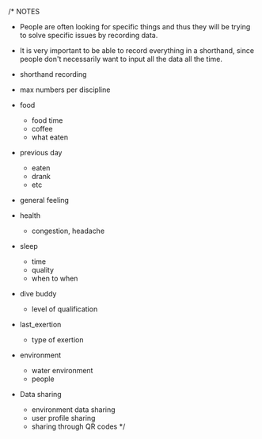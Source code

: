 
/*
NOTES
- People are often looking for specific things and thus they will be trying to solve specific issues by recording data.
- It is very important to be able to record everything in a shorthand, since people don't necessarily want to input all the data all the time.

- shorthand recording
- max numbers per discipline
- food
    - food time
    - coffee
    - what eaten
- previous day
    - eaten
    - drank
    - etc
- general feeling
- health
    - congestion, headache
- sleep
    - time
    - quality
    - when to when
- dive buddy
    - level of qualification
- last_exertion
    - type of exertion
- environment
    - water environment
    - people
- Data sharing
    - environment data sharing
    - user profile sharing
    - sharing through QR codes
 */